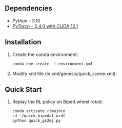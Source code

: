 
## Dependencies
- *Python* - 3.10  
- [*PyTorch* - 2.4.0 with CUDA 12.1](https://pytorch.org/get-started/previous-versions/)

## Installation
1. Create the conda environment:
    ```bash
    conda env create -f environment.yml
    ```
2. Modify xml file (in xml/genesis/quick_scene.xml):
    <hfield name="terrain" file="Absolute path to agent_eval_gym.png" size="10.5 10.5 .4 0.1" />
    <include file="Absolute path to quick_biped_wheel.xml"/>

## Quick Start
1. Replay the RL policy on Biped wheel robot:
    ```bash
    conda activate rlmujoco
    cd ~/quick_bipedal_urdf
    python quick_gs2mj.py


